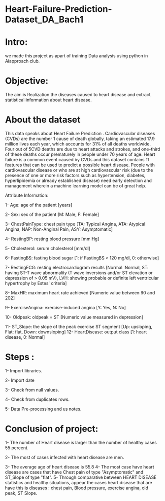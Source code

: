 # Heart-Failure-Prediction-Dataset_DA_Bach1


# Intro:
we made this project  as apart of training Data analysis using python  in Aiapproach club.


# Objective:
The aim is
Realization the diseases caused to heart disease and extract statistical information about heart disease. 


# About the dataset
This  data speaks about Heart Failure Prediction  . 
Cardiovascular diseases (CVDs) are the number 1 cause of death globally, taking an estimated 17.9 million lives each year, which accounts for 31% of all deaths worldwide. Four out of 5CVD deaths are due to heart attacks and strokes, and one-third of these deaths occur prematurely in people under 70 years of age. Heart failure is a common event caused by CVDs and this dataset contains 11 features that can be used to predict a possible heart disease. 
People with cardiovascular disease or who are at high cardiovascular risk (due to the presence of one or more risk factors such as hypertension, diabetes, hyperlipidemia or already established disease) need early detection and management wherein a machine learning model can be of great help.


Attribute Information:

1-	Age: age of the patient [years]

2-	Sex: sex of the patient [M: Male, F: Female]

3-	ChestPainType: chest pain type [TA: Typical Angina, ATA: Atypical Angina, NAP: Non-Anginal Pain, ASY: Asymptomatic]

4-	RestingBP: resting blood pressure [mm Hg]

5-	Cholesterol: serum cholesterol [mm/dl]

6-	FastingBS: fasting blood sugar [1: if FastingBS > 120 mg/dl, 0: otherwise]

7-	RestingECG: resting electrocardiogram results [Normal: Normal, ST: having ST-T wave abnormality (T wave inversions and/or ST elevation or depression of > 0.05 mV), LVH: showing probable or definite left ventricular hypertrophy by Estes' criteria]



8-	MaxHR: maximum heart rate achieved [Numeric value between 60 and 202]

9-	ExerciseAngina: exercise-induced angina [Y: Yes, N: No]

10-	Oldpeak: oldpeak = ST [Numeric value measured in depression]

11-	ST_Slope: the slope of the peak exercise ST segment [Up: upsloping, Flat: flat, Down: downsloping]
12-	HeartDisease: output class [1: heart disease, 0: Normal]

# Steps :
1-	Import libraries. 

2-	Import date 

3-	Check from null values.

4-	Check from duplicates rows. 

5-	Data Pre-processing and us notes. 


# Conclusion of project:

1-	The number of Heart disease is larger than the number of healthy cases 55 percent.

2-	The most of cases infected with heart disease are men. 

3-	The average age of heart disease is 55.8
4-	The most case have heart disease are cases that have Chest pain of type "Asymptomatic" and ST_Slope of type "flat".
5-	Through comparative between HEART DISEASE statistics and healthy situations, appear the cases heart disease that are have this is diseases : chest pain, Blood pressure, exercise angina, old peak, ST Slope. 

